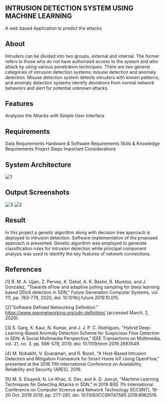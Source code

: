 ## INTRUSION DETECTION SYSTEM USING MACHINE LEARNING
A web based Application to predict the attacks.
## About
Intruders can be divided into two groups, external and internal. The former refers to those who do not have authorized access to the system and who attack by using various penetration techniques.
There are two general categories of intrusion detection systems: misuse detection and anomaly detection. Misuse detection system detects intruders with known patterns, and anomaly detection systems identify deviations from normal network behaviors and alert for potential unknown attacks.
## Features
Analyzes the Attacks with Simple User Interface
## Requirements 
Data Requirements Hardware & Software Requirements Skills & Knowledge Requirements Project Steps Important Considerations
## System Architecture
![1](https://github.com/SwethaReddy13/Intrusion-Detection-System/assets/129032832/81140ad6-0ee5-43fa-a7a6-bbe43e2a9742)
## Output Screenshots
![3](https://github.com/SwethaReddy13/Intrusion-Detection-System/assets/129032832/b6d48355-43cf-4584-a732-f4a2c4013e48)
![2](https://github.com/SwethaReddy13/Intrusion-Detection-System/assets/129032832/198d3b25-7856-4bdd-b483-287fa7ea13f8)
## Result
In this project a genetic algorithm along with decision tree approach is deployed to intrusion detection. Software implementation of the proposed approach is presented. Genetic algorithm was employed to generate classification rules for intrusion detection while principal component analysis was used to identify the key features of network connections. 
## References
[1] R. M. A. Ujjan, Z. Pervez, K. Dahal, A. K. Bashir, R. Mumtaz, and J. González, "Towards sFlow and adaptive polling sampling for deep learning based DDoS detection in SDN," Future Generation Computer Systems, vol. 111, pp. 763-779, 2020, doi: 10.1016/j.future.2019.10.015.

[2]"Software Defined Networking Definition." https://www.opennetworking.org/sdn-definition/ (accessed March, 2, 2020).

[3] S. Garg, K. Kaur, N. Kumar, and J. J. P. C. Rodrigues, "Hybrid Deep-Learning-Based Anomaly Detection Scheme for Suspicious Flow Detection in SDN: A Social Multimedia Perspective," IEEE Transactions on Multimedia, vol. 21, no. 3, pp. 566-578, 2019, doi: 10.1109/tmm.2019.2893549.

[4] M. Nobakht, V. Sivaraman, and R. Boreli, "A Host-Based Intrusion Detection and Mitigation Framework for Smart Home IoT Using OpenFlow," presented at the 2016 11th International Conference on Availability, Reliability and Security (ARES), 2016.

[5] M. S. Elsayed, N. Le-Khac, S. Dev, and A. D. Jurcut, "Machine Learning Techniques for Detecting Attacks in SDN," in 2019 IEEE 7th International Conference on Computer Science and Network Technology (ICCSNT), 19-20 Oct. 2019 2019, pp. 277-281, doi: 10.1109/ICCSNT47585.2019.8962519.
